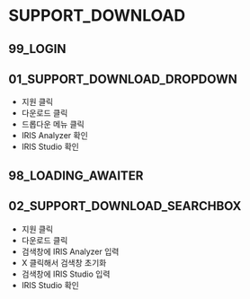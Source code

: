 # SUPPORT_DOWNLOAD

## 99_LOGIN

## 01_SUPPORT_DOWNLOAD_DROPDOWN

- 지원 클릭
- 다운로드 클릭
- 드롭다운 메뉴 클릭
- IRIS Analyzer 확인
- IRIS Studio 확인

## 98_LOADING_AWAITER

## 02_SUPPORT_DOWNLOAD_SEARCHBOX

- 지원 클릭
- 다운로드 클릭
- 검색창에 IRIS Analyzer 입력
- X 클릭해서 검색창 초기화
- 검색창에 IRIS Studio 입력
- IRIS Studio 확인
